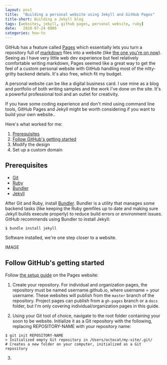 ```yaml
---
layout: post
title:  "Building a personal website using Jekyll and GitHub Pages"
title-short: Building a Jekyll blog
tags: [websites, jekyll, github pages, personal website, ruby]
date:   2020-07-24 0000
categories: how-to
---
```




GitHub has a feature called [Pages](pages) which essentially lets you turn a repository full of [markdown](markdown) files into a website (like [the one you're on now](repo)). Seeing as I have very little web dev experience but feel relatively comfortable writing markdown, Pages seemed like a great way to get the feel of a custom personal website with GitHub handling most of the nitty-gritty backend details. It's also free, which fit my budget.

A personal website can be like a digital business card. I use mine as a blog and portfolio of both writing samples and the work I've done on the site. It's a powerful professional tool and an outlet for creativity.

If you have some coding experience and don't mind using command line tools, GitHub Pages and Jekyll might be worth considering if you want to build your own website..

Here's what worked for me:

1. [Prerequisites](#prereqs)
2. [Follow GitHub's getting started](#getting-started)
3. Modify the design
4. Set up a custom domain

<h2 id="prereqs">Prerequisites</h2>

* [Git](git)
* [Ruby](ruby)
* [Bundler](bundler)
* [Jekyll](jekyll)

After Git and Ruby, install [Bundler](bundler). Bundler is a utility that manages some backend tasks (like keeping the Ruby gemfiles up to date and making sure Jekyll builds execute properly) to reduce build errors or environment issues. GitHub recommends using Bundler to install Jekyll:

```
$ bundle install jekyll
```

Software installed, we're one step closer to a website.

IMAGE

<h2 id="getting-started">Follow GitHub's getting started</h2>

Follow [the setup guide](guide) on the Pages website:

1. Create your repository. For individual and organization pages, the repository must be named username.github.io, where username = your username. These websites will publish from the ```master``` branch of the repository. Project pages can publish from a ```gh-pages``` branch or a `docs` folder, but I'm only covering individual/organization pages in this guide.

2. Using your Git tool of choice, navigate to the root folder containing your soon to be website. Initialize it as a Git repository with the following, replacing REPOSITORY-NAME with your repository name:

```
$ git init REPOSITORY-NAME
> Initialized empty Git repository in /Users/octocat/my-site/.git/
# Creates a new folder on your computer, initialized as a Git repository
```


3.










[pages]: https://pages.github.com/
[markdown]: https://daringfireball.net/projects/markdown/
[repo]: https://github.com/Mandelliant/mandelliant.github.io
[jekyll]: https://jekyllrb.com/docs/installation/
[git]: https://git-scm.com/downloads
[ruby]: https://www.ruby-lang.org/en/documentation/installation/
[bundler]: https://bundler.io
[create-repo]: https://docs.github.com/en/github/working-with-github-pages/creating-a-github-pages-site-with-jekyll
